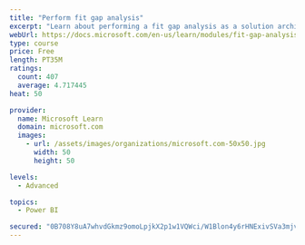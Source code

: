 ```yaml
---
title: "Perform fit gap analysis"
excerpt: "Learn about performing a fit gap analysis as a solution architect for Dynamics 365 and Microsoft Power Platform."
webUrl: https://docs.microsoft.com/en-us/learn/modules/fit-gap-analysis/
type: course
price: Free
length: PT35M
ratings:
  count: 407
  average: 4.717445
heat: 50

provider:
  name: Microsoft Learn
  domain: microsoft.com
  images:
    - url: /assets/images/organizations/microsoft.com-50x50.jpg
      width: 50
      height: 50

levels:
  - Advanced

topics:
  - Power BI

secured: "0B708Y8uA7whvdGkmz9omoLpjkX2p1w1VQWci/W1Blon4y6rHNExivSVa3mjv8Dzh4jDIbI8siQhCvEG8NSbpxJ04fZOxcGeiSiKVGnpdrN8aqDvOMXM4RGxV/L5ApXkukkEtyzw3HwkllxuqNKMQx+xN/QsU4CZZQYXRXXIy0r/AqVy1y0+7z3l2DFkrKCpowAodeEn0rPwI8YV+lPnF7YrUeCpzZ+Cill3uFXteWQ7weHEO9AlF+qHv+ZDCOWytXc3S7YyTKDHu38YPdFs/hz5Lte9ILUnZKK/IF5DkZxSMfzQeMu5Awz/tLsd0npj1LmV5+KH/jkKJIFFQQ8UFwX2wdcZQTlYUFURHUzaXGwXdzVEZOxB4sw2XllOvh37frpAlSrTE/ol4/6pFiBp8mKuj6X9m4e/aHM7HwU+U9M=;BOTmut54K2FTojeMJIGQ1A=="
---
```



